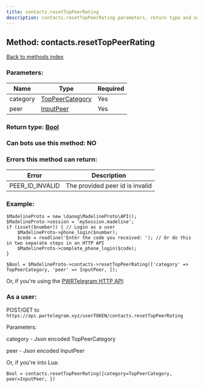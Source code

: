 ```yaml
---
title: contacts.resetTopPeerRating
description: contacts.resetTopPeerRating parameters, return type and example
---
```

## Method: contacts.resetTopPeerRating  
[Back to methods index](index.md)


### Parameters:

| Name     |    Type       | Required |
|----------|---------------|----------|
|category|[TopPeerCategory](../types/TopPeerCategory.md) | Yes|
|peer|[InputPeer](../types/InputPeer.md) | Yes|


### Return type: [Bool](../types/Bool.md)

### Can bots use this method: **NO**


### Errors this method can return:

| Error    | Description   |
|----------|---------------|
|PEER_ID_INVALID|The provided peer id is invalid|


### Example:


```
$MadelineProto = new \danog\MadelineProto\API();
$MadelineProto->session = 'mySession.madeline';
if (isset($number)) { // Login as a user
    $MadelineProto->phone_login($number);
    $code = readline('Enter the code you received: '); // Or do this in two separate steps in an HTTP API
    $MadelineProto->complete_phone_login($code);
}

$Bool = $MadelineProto->contacts->resetTopPeerRating(['category' => TopPeerCategory, 'peer' => InputPeer, ]);
```

Or, if you're using the [PWRTelegram HTTP API](https://pwrtelegram.xyz):



### As a user:

POST/GET to `https://api.pwrtelegram.xyz/userTOKEN/contacts.resetTopPeerRating`

Parameters:

category - Json encoded TopPeerCategory

peer - Json encoded InputPeer




Or, if you're into Lua:

```
Bool = contacts.resetTopPeerRating({category=TopPeerCategory, peer=InputPeer, })
```


